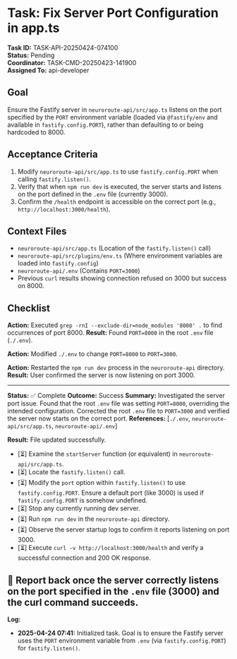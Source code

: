 # Task: Fix Server Port Configuration in app.ts

**Task ID:** TASK-API-20250424-074100  
**Status:** Pending  
**Coordinator:** TASK-CMD-20250423-141900  
**Assigned To:** api-developer  

## Goal

Ensure the Fastify server in `neuroroute-api/src/app.ts` listens on the port specified by the `PORT` environment variable (loaded via `@fastify/env` and available in `fastify.config.PORT`), rather than defaulting to or being hardcoded to 8000.

## Acceptance Criteria

1. Modify `neuroroute-api/src/app.ts` to use `fastify.config.PORT` when calling `fastify.listen()`.
2. Verify that when `npm run dev` is executed, the server starts and listens on the port defined in the `.env` file (currently 3000).
3. Confirm the `/health` endpoint is accessible on the correct port (e.g., `http://localhost:3000/health`).

## Context Files

- `neuroroute-api/src/app.ts` (Location of the `fastify.listen()` call)
- `neuroroute-api/src/plugins/env.ts` (Where environment variables are loaded into `fastify.config`)
- `neuroroute-api/.env` (Contains `PORT=3000`)
- Previous `curl` results showing connection refused on 3000 but success on 8000.

## Checklist

**Action:** Executed `grep -rnI --exclude-dir=node_modules '8000' .` to find occurrences of port 8000.
**Result:** Found `PORT=8000` in the root `.env` file (`./.env`).

**Action:** Modified `./.env` to change `PORT=8000` to `PORT=3000`.

**Action:** Restarted the `npm run dev` process in the `neuroroute-api` directory.
**Result:** User confirmed the server is now listening on port 3000.

---
**Status:** ✅ Complete
**Outcome:** Success
**Summary:** Investigated the server port issue. Found that the root `.env` file was setting `PORT=8000`, overriding the intended configuration. Corrected the root `.env` file to `PORT=3000` and verified the server now starts on the correct port.
**References:** [`./.env`, `neuroroute-api/src/app.ts`, `neuroroute-api/.env`]

**Result:** File updated successfully.


- [⏳] Examine the `startServer` function (or equivalent) in `neuroroute-api/src/app.ts`.
- [⏳] Locate the `fastify.listen()` call.
- [⏳] Modify the `port` option within `fastify.listen()` to use `fastify.config.PORT`. Ensure a default port (like 3000) is used if `fastify.config.PORT` is somehow undefined.
- [⏳] Stop any currently running dev server.
- [⏳] Run `npm run dev` in the `neuroroute-api` directory.
- [⏳] Observe the server startup logs to confirm it reports listening on port 3000.
- [⏳] Execute `curl -v http://localhost:3000/health` and verify a successful connection and 200 OK response.

📣 Report back once the server correctly listens on the port specified in the `.env` file (3000) and the curl command succeeds.
---
**Log:**

*   **2025-04-24 07:41:** Initialized task. Goal is to ensure the Fastify server uses the `PORT` environment variable from `.env` (via `fastify.config.PORT`) for `fastify.listen()`.